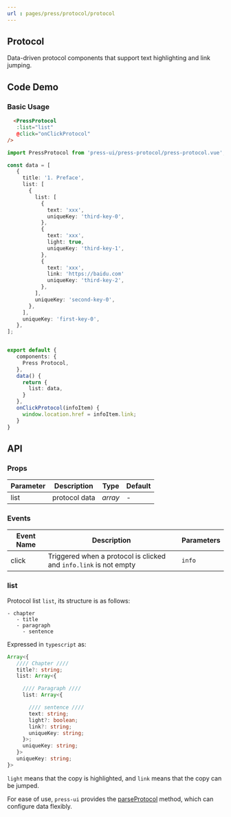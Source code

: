 ```yaml
---
url : pages/press/protocol/protocol
---
```


## Protocol 


Data-driven protocol components that support text highlighting and link jumping.

## Code Demo

### Basic Usage



```html
  <PressProtocol
   :list="list"
   @click="onClickProtocol"
/>
```

```ts
import PressProtocol from 'press-ui/press-protocol/press-protocol.vue';

const data = [
   {
     title: '1. Preface',
     list: [
       {
         list: [
           {
             text: 'xxx',
             uniqueKey: 'third-key-0',
           },
           {
             text: 'xxx',
             light: true,
             uniqueKey: 'third-key-1',
           },
           {
             text: 'xxx',
             link: 'https://baidu.com'
             uniqueKey: 'third-key-2',
           },
         ],
         uniqueKey: 'second-key-0',
       },
     ],
     uniqueKey: 'first-key-0',
   },
];


export default {
   components: {
     Press Protocol,
   },
   data() {
     return {
       list: data,
     }
   },
   onClickProtocol(infoItem) {
     window.location.href = infoItem.link;
   }
}
```


## API

### Props

| Parameter | Description   | Type    | Default |
| --------- | ------------- | ------- | ------- |
| list      | protocol data | _array_ | -       |


### Events

| Event Name | Description                                                       | Parameters |
| ---------- | ----------------------------------------------------------------- | ---------- |
| click      | Triggered when a protocol is clicked and `info.link` is not empty | `info`     |



### list


Protocol list `list`, its structure is as follows:


```
- chapter
   - title
   - paragraph
     - sentence
```

Expressed in `typescript` as:

```ts
Array<{
   //// Chapter ////
   title?: string;
   list: Array<{

     //// Paragraph ////
     list: Array<{

       //// sentence //// 
       text: string;
       light?: boolean;
       link?: string;
       uniqueKey: string;
     }>;
     uniqueKey: string;
   }>
   uniqueKey: string;
}>
```

`light` means that the copy is highlighted, and `link` means that the copy can be jumped.

For ease of use, `press-ui` provides the [parseProtocol](../logic/protocol) method, which can configure data flexibly.
